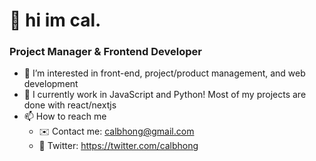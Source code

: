# 👋 hi im cal.

### Project Manager & Frontend Developer


- 👀 I’m interested in front-end, project/product management, and web development
- 🌱 I currently work in JavaScript and Python! Most of my projects are done with react/nextjs
- 📫 How to reach me
  * ✉️ Contact me: calbhong@gmail.com
  * 🦉 Twitter: https://twitter.com/calbhong



<!---
calbhong/calbhong is a ✨ special ✨ repository because its `README.md` (this file) appears on your GitHub profile.
You can click the Preview link to take a look at your changes.(i'll add something eventually)
--->
